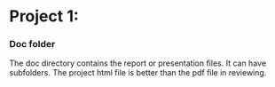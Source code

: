 # Project 1: 
### Doc folder

The doc directory contains the report or presentation files. It can have subfolders. The project html file is better than the pdf file in reviewing.  